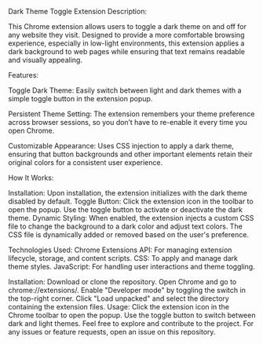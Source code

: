 Dark Theme Toggle Extension
Description:

This Chrome extension allows users to toggle a dark theme on and off for any website they visit. Designed to provide a more comfortable browsing experience, 
especially in low-light environments, this extension applies a dark background to web pages while ensuring that text remains readable and visually appealing.

Features:

Toggle Dark Theme: Easily switch between light and dark themes with a simple toggle button in the extension popup.

Persistent Theme Setting: The extension remembers your theme preference across browser sessions, so you don’t have to re-enable it every time you open Chrome.

Customizable Appearance: Uses CSS injection to apply a dark theme, ensuring that button backgrounds and other important elements retain their original colors for a consistent user experience.

How It Works:

Installation: Upon installation, the extension initializes with the dark theme disabled by default.
Toggle Button: Click the extension icon in the toolbar to open the popup. Use the toggle button to activate or deactivate the dark theme.
Dynamic Styling: When enabled, the extension injects a custom CSS file to change the background to a dark color and adjust text colors. The CSS file is dynamically added or removed based on the user's preference.

Technologies Used:
Chrome Extensions API: For managing extension lifecycle, storage, and content scripts.
CSS: To apply and manage dark theme styles.
JavaScript: For handling user interactions and theme toggling.

Installation:
Download or clone the repository.
Open Chrome and go to chrome://extensions/.
Enable "Developer mode" by toggling the switch in the top-right corner.
Click "Load unpacked" and select the directory containing the extension files.
Usage:
Click the extension icon in the Chrome toolbar to open the popup.
Use the toggle button to switch between dark and light themes.
Feel free to explore and contribute to the project. For any issues or feature requests, open an issue on this repository.
